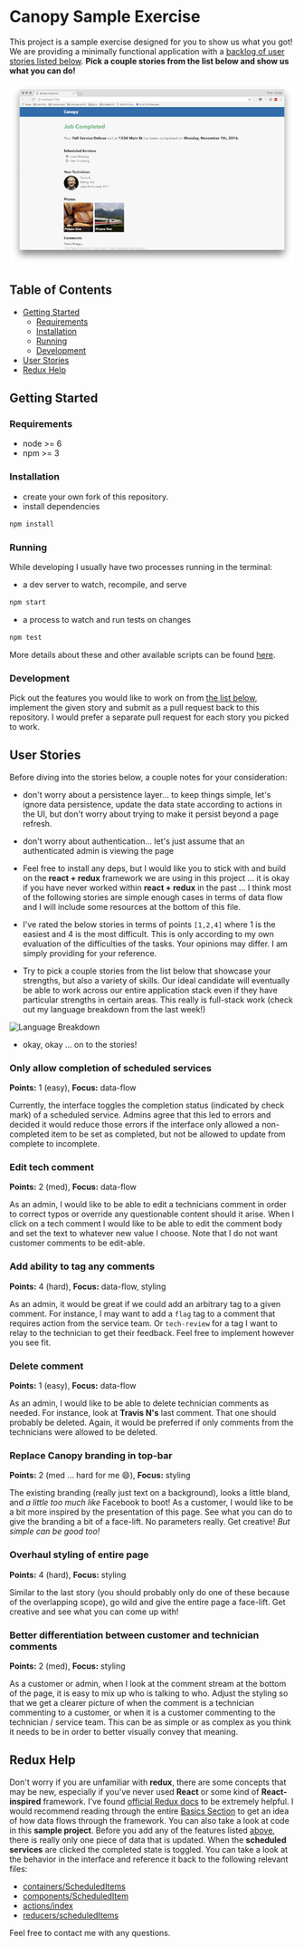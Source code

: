 # Canopy Sample Exercise

This project is a sample exercise designed for you to show us what you got! We are providing a minimally functional application with a [backlog of user stories listed below](#user-stories). **Pick a couple stories from the list below and show us what you can do!**

![screenshot](./public/screenshot.png)

## Table of Contents

- [Getting Started](#getting-started)
  - [Requirements](#requirements)
  - [Installation](#installation)
  - [Running](#running)
  - [Development](#development)
- [User Stories](#user-stories)
- [Redux Help](#redux-help)

## Getting Started

### Requirements

- node >= 6
- npm >= 3

### Installation

- create your own fork of this repository.
- install dependencies

```sh
npm install
```

### Running

While developing I usually have two processes running in the terminal:

- a dev server to watch, recompile, and serve

```sh
npm start
```

- a process to watch and run tests on changes

```sh
npm test
```

More details about these and other available scripts can be found [here](https://github.com/facebookincubator/create-react-app).

### Development

Pick out the features you would like to work on from [the list below](#user-stories), implement the given story and submit as a pull request back to this repository. I would prefer a separate pull request for each story you picked to work.

## User Stories

Before diving into the stories below, a couple notes for your consideration:

- don't worry about a persistence layer... to keep things simple, let's ignore data persistence, update the data state according to actions in the UI, but don't worry about trying to make it persist beyond a page refresh.

- don't worry about authentication... let's just assume that an authenticated admin is viewing the page

- Feel free to install any deps, but I would like you to stick with and build on the **react + redux** framework we are using in this project ... it is okay if you have never worked within **react + redux** in the past ... I think most of the following stories are simple enough cases in terms of data flow and I will include some resources at the bottom of this file.

- I've rated the below stories in terms of points `[1,2,4]` where 1 is the easiest and 4 is the most difficult. This is only according to my own evaluation of the difficulties of the tasks. Your opinions may differ. I am simply providing for your reference.

- Try to pick a couple stories from the list below that showcase your strengths, but also a variety of skills. Our ideal candidate will eventually be able to work across our entire application stack even if they have particular strengths in certain areas. This really is full-stack work (check out my language breakdown from the last week!)

<img alt="Language Breakdown" src="https://wakatime.com/share/@8c97d5a7-02e7-4536-82e6-27d50dfa8c04/32f4d12e-f48f-4f1f-b48a-f7feb7a40c36.svg" width=360 />

- okay, okay ... on to the stories!

### Only allow completion of scheduled services

**Points:** 1 (easy), **Focus:** data-flow

Currently, the interface toggles the completion status (indicated by check mark) of a scheduled service. Admins agree that this led to errors and decided it would reduce those errors if the interface only allowed a non-completed item to be set as completed, but not be allowed to update from complete to incomplete.

### Edit tech comment

**Points:** 2 (med), **Focus:** data-flow

As an admin, I would like to be able to edit a technicians comment in order to correct typos or override any questionable content should it arise. When I click on a tech comment I would like to be able to edit the comment body and set the text to whatever new value I choose. Note that I do not want customer comments to be edit-able.

### Add ability to tag any comments

**Points:** 4 (hard), **Focus:** data-flow, styling

As an admin, it would be great if we could add an arbitrary tag to a given comment. For instance, I may want to add a `flag` tag to a comment that requires action from the service team. Or `tech-review` for a tag I want to relay to the technician to get their feedback. Feel free to implement however you see fit.

### Delete comment

**Points:** 1 (easy), **Focus:** data-flow

As an admin, I would like to be able to delete technician comments as needed. For instance, look at **Travis N's** last comment. That one should probably be deleted. Again, it would be preferred if only comments from the technicians were allowed to be deleted.

### Replace Canopy branding in top-bar

**Points:** 2 (med ... hard for me :smile:), **Focus:** styling

The existing branding (really just text on a background), looks a little bland, and *a little too much like* Facebook to boot! As a customer, I would like to be a bit more inspired by the presentation of this page. See what you can do to give the branding a bit of a face-lift. No parameters really. Get creative! *But simple can be good too!*

### Overhaul styling of entire page

**Points:** 4 (hard), **Focus:** styling

Similar to the last story (you should probably only do one of these because of the overlapping scope), go wild and give the entire page a face-lift. Get creative and see what you can come up with!

### Better differentiation between customer and technician comments

**Points:** 2 (med), **Focus:** styling

As a customer or admin, when I look at the comment stream at the bottom of the page, it is easy to mix up who is talking to who. Adjust the styling so that we get a clearer picture of when the comment is a technician commenting to a customer, or when it is a customer commenting to the technician / service team. This can be as simple or as complex as you think it needs to be in order to better visually convey that meaning.

## Redux Help

Don't worry if you are unfamiliar with **redux**, there are some concepts that may be new, especially if you've never used **React** or some kind of **React-inspired** framework. I've found [official Redux docs](http://redux.js.org) to be extremely helpful. I would recommend reading through the entire [Basics Section](http://redux.js.org/docs/basics/) to get an idea of how data flows through the framework. You can also take a look at code in this **sample project**. Before you add any of the features listed [above](#user-stories), there is really only one piece of data that is updated. When the **scheduled services** are clicked the completed state is toggled. You can take a look at the behavior in the interface and reference it back to the following relevant files:

- [containers/ScheduledItems](./containers/ScheduledItems.js)
- [components/ScheduledItem](./components/ScheduledItem.js)
- [actions/index](./actions/index.js)
- [reducers/scheduledItems](./reducers/scheduledItems.js)

Feel free to contact me with any questions.
